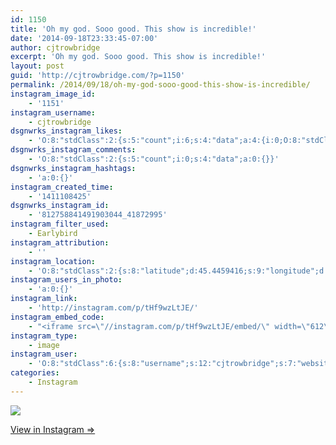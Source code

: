 ```yaml
---
id: 1150
title: 'Oh my god. Sooo good. This show is incredible!'
date: '2014-09-18T23:33:45-07:00'
author: cjtrowbridge
excerpt: 'Oh my god. Sooo good. This show is incredible!'
layout: post
guid: 'http://cjtrowbridge.com/?p=1150'
permalink: /2014/09/18/oh-my-god-sooo-good-this-show-is-incredible/
instagram_image_id:
    - '1151'
instagram_username:
    - cjtrowbridge
dsgnwrks_instagram_likes:
    - 'O:8:"stdClass":2:{s:5:"count";i:6;s:4:"data";a:4:{i:0;O:8:"stdClass":4:{s:8:"username";s:12:"robertstrang";s:15:"profile_picture";s:107:"https://igcdn-photos-g-a.akamaihd.net/hphotos-ak-xap1/t51.2885-19/10597275_845322095525534_1423067702_a.jpg";s:2:"id";s:9:"197967866";s:9:"full_name";s:12:"robertstrang";}i:1;O:8:"stdClass":4:{s:8:"username";s:11:"amandasp817";s:15:"profile_picture";s:108:"https://igcdn-photos-a-a.akamaihd.net/hphotos-ak-xaf1/t51.2885-19/10895334_1544033925855760_1659366597_a.jpg";s:2:"id";s:8:"11506165";s:9:"full_name";s:16:"Amanda Patterson";}i:2;O:8:"stdClass":4:{s:8:"username";s:8:"dizzleme";s:15:"profile_picture";s:84:"https://instagramimages-a.akamaihd.net/profiles/profile_12340414_75sq_1358478611.jpg";s:2:"id";s:8:"12340414";s:9:"full_name";s:4:"Tony";}i:3;O:8:"stdClass":4:{s:8:"username";s:9:"homem_apr";s:15:"profile_picture";s:107:"https://igcdn-photos-e-a.akamaihd.net/hphotos-ak-xpa1/t51.2885-19/10725131_822975934389388_1975132144_a.jpg";s:2:"id";s:8:"23989463";s:9:"full_name";s:5:"Uncle";}}}'
dsgnwrks_instagram_comments:
    - 'O:8:"stdClass":2:{s:5:"count";i:0;s:4:"data";a:0:{}}'
dsgnwrks_instagram_hashtags:
    - 'a:0:{}'
instagram_created_time:
    - '1411108425'
dsgnwrks_instagram_id:
    - '812758841491903044_41872995'
instagram_filter_used:
    - Earlybird
instagram_attribution:
    - ''
instagram_location:
    - 'O:8:"stdClass":2:{s:8:"latitude";d:45.4459416;s:9:"longitude";d:-122.6261159;}'
instagram_users_in_photo:
    - 'a:0:{}'
instagram_link:
    - 'http://instagram.com/p/tHf9wzLtJE/'
instagram_embed_code:
    - "<iframe src=\"//instagram.com/p/tHf9wzLtJE/embed/\" width=\"612\" height=\"710\" frameborder=\"0\" scrolling=\"no\" allowtransparency=\"true\"></iframe>\n"
instagram_type:
    - image
instagram_user:
    - 'O:8:"stdClass":6:{s:8:"username";s:12:"cjtrowbridge";s:7:"website";s:0:"";s:15:"profile_picture";s:103:"https://igcdn-photos-f-a.akamaihd.net/hphotos-ak-xpa1/t51.2885-19/925559_452430704897917_67836701_a.jpg";s:9:"full_name";s:13:"CJ Trowbridge";s:3:"bio";s:0:"";s:2:"id";s:8:"41872995";}'
categories:
    - Instagram
---
```


[![](http://blog.cjtrowbridge.com/wp-content/uploads/2014/09/10661236_718647934837720_1090303243_n2.jpg)](http://instagram.com/p/tHf9wzLtJE/)

[View in Instagram ⇒](http://instagram.com/p/tHf9wzLtJE/)